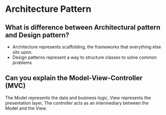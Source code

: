 

# Architecture Pattern


## What is difference between Architectural pattern and Design pattern?
- Architecture represents scaffolding, the frameworks that everything else sits upon.
- Design patterns represent a way to structure classes to solve common problems
## Can you explain the Model-View-Controller (MVC)
The Model represents the data and business logic, View represents the presentation layer, The controller acts as an intermediary between the Model and the View.

